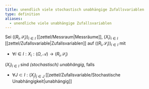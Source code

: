 ```yaml
---
title: unendlich viele stochastisch unabhängige Zufallsvariablen
type: definition
aliases:
  - unendliche viele unabhängige Zufallsvariablen
---
```


Sei $((R_i, \mathscr{S}_i))_{i \in I}$ [[zettel/Messraum|Messräume]], $(X_i)_{i \in I}$ [[zettel/Zufallsvariable|Zufallsvariablen]] auf $((R_i, \mathscr{S}_i))_{i \in I}$ mit
- $\forall i \in I : X_i : (\Omega, \mathcal{A}) \to (R_i, \mathscr{S}_i)$

$(X_i)_{i \in I}$ sind *(stochastisch) unabhängig*, falls
- $\forall J \subset I : (X_j)_{j \in J}$ [[zettel/Zufallsvariable/Stochastische Unabhängigkeit|unabhängig]]